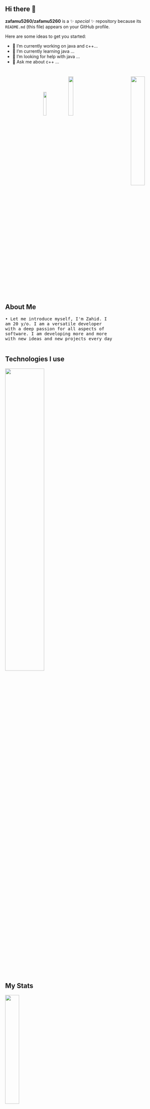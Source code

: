 ## Hi there 👋


**zafamu5260/zafamu5260** is a ✨ _special_ ✨ repository because its `README.md` (this file) appears on your GitHub profile.

Here are some ideas to get you started:

- 🔭 I’m currently working on java and c++...
- 🌱 I’m currently learning java ...
- 🤔 I’m looking for help with java ...
- 💬 Ask me about c++ ...


# 

<div align="center">


<img width="30%" align="right" src="https://github.com/luluwux/zafamu5260/assets/87658293/8f3da7f1-62e0-4014-a759-5abc9074c005">
<div align="left" width="100%">


<p align="center">
 <a href="https://github.com/zafamu5260/" target"blank_"><img width="14%" src="https://img.shields.io/badge/GitHub%20-000000.svg?&style=for-the-badge&logo=github&logoColor=white"></a>
<a href="https://www.instagram.com/zafamu5260/" target"blank_"><img width="18%" src="https://img.shields.io/badge/INSTAGRAM%20-000000.svg?&style=for-the-badge&logo=instagram&logoColor=white"></a><p>

## About Me

<samp>
• Let me introduce myself, I'm Zahid. I am 20 y/o.  I am a versatile developer with a deep passion for all aspects of software. I am developing more and more with new ideas and new projects every day<br /><br />


</samp>

## Technologies I use

<img width="50%" align="center" src="https://skillicons.dev/icons?i=js,cpp,linux,tailwind&theme=dark&perline=10">

## My Stats

<img width="30%" align="left" src="https://github.com/zafamu5260/zafamu5260/assets/87658293/accad0d5-50d9-444a-b7ca-1a8093b58b2d">

<br />

<div align="center" width="100%">


